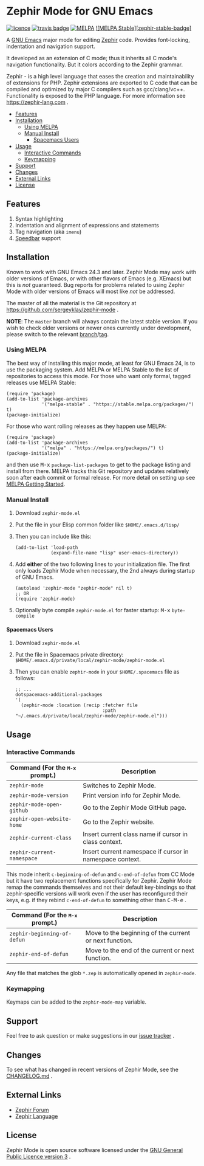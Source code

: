 # Zephir Mode for GNU Emacs

[![licence][license-badge]][license]
[![travis badge][travis-badge]][travis-link]
[![MELPA][zephir-badge]][zephir-link]
[![MELPA Stable][zephir-stable-badge]][zephir-stable-link]

A [GNU Emacs][emacs] major mode for editing [Zephir][zephir] code.
Provides font-locking, indentation and navigation support.

It developed as an extension of C mode; thus it inherits all C mode's
navigation functionality.  But it colors according to the Zephir grammar.

Zephir - is a high level language that eases the creation and
maintainability of extensions for PHP.  Zephir extensions are
exported to C code that can be compiled and optimized by major C
compilers such as gcc/clang/vc++.  Functionality is exposed to the
PHP language. For more information see https://zephir-lang.com .

- [Features](#features)
- [Installation](#installation)
  - [Using MELPA](#using-melpa)
  - [Manual Install](#manual-install)
     - [Spacemacs Users](#spacemacs-users)
- [Usage](#usage)
  - [Interactive Commands](#interactive-commands)
  - [Keymapping](#keymapping)
- [Support](#support)
- [Changes](#changes)
- [External Links](#external-links)
- [License](#license)

## Features

1. Syntax highlighting
2. Indentation and alignment of expressions and statements
3. Tag navigation (aka `imenu`)
4. [Speedbar][speedbar] support

## Installation

Known to work with GNU Emacs 24.3 and later. Zephir Mode may work with older
versions of Emacs, or with other flavors of Emacs (e.g. XEmacs) but this is
_not_ guaranteed. Bug reports for problems related to using Zephir Mode with
older versions of Emacs will most like _not_ be addressed.

The master of all the material is the Git repository at
https://github.com/sergeyklay/zephir-mode .

**NOTE**: The `master` branch will always contain the latest stable version.
If you wish to check older versions or newer ones currently under development,
please switch to the relevant [branch][branches]/[tag][tags].

### Using MELPA

The best way of installing this major mode, at least for GNU Emacs 24, is to
use the packaging system. Add MELPA or MELPA Stable to the list of repositories
to access this mode. For those who want only formal, tagged releases use
MELPA Stable:

```elisp
(require 'package)
(add-to-list 'package-archives
             '("melpa-stable" . "https://stable.melpa.org/packages/") t)
(package-initialize)
```

For those who want rolling releases as they happen use MELPA:

```elisp
(require 'package)
(add-to-list 'package-archives
             '("melpa" . "https://melpa.org/packages/") t)
(package-initialize)
```

and then use <kbd>M-x</kbd> `package-list-packages` to get to the
package listing and install from there. MELPA tracks this Git repository and
updates relatively soon after each commit or formal release. For more detail on
setting up see [MELPA Getting Started][getting-started].

### Manual Install

1. Download `zephir-mode.el`

2. Put the file in your Elisp common folder like `$HOME/.emacs.d/lisp/`

3. Then you can include like this:
   ```elisp
   (add-to-list 'load-path
                (expand-file-name "lisp" user-emacs-directory))
   ```
4. Add **either** of the two following lines to your initialization file.
   The first only loads Zephir Mode when necessary, the 2nd always during
   startup of GNU Emacs.
   ```elisp
   (autoload 'zephir-mode "zephir-mode" nil t)
   ;; OR
   (require 'zephir-mode)
   ```
5. Optionally byte compile `zephir-mode.el` for faster startup:
   <kbd>M-x</kbd> `byte-compile`

#### Spacemacs Users

1. Download `zephir-mode.el`

2. Put the file in Spacemacs private directory:
   `$HOME/.emacs.d/private/local/zephir-mode/zephir-mode.el`

3. Then you can enable `zephir-mode` in your `$HOME/.spacemacs` file as follows:
   ```elisp
   ;; ...
   dotspacemacs-additional-packages
   '(
     (zephir-mode :location (recip :fetcher file
                                   :path "~/.emacs.d/private/local/zephir-mode/zephir-mode.el")))
   ```
## Usage

### Interactive Commands

| Command (For the <kbd>M-x</kbd> prompt.)            | Description |
| --- | --- |
| `zephir-mode` | Switches to Zephir Mode. |
| `zephir-mode-version` | Print version info for Zephir Mode. |
| `zephir-mode-open-github` | Go to the Zephir Mode GitHub page. |
| `zephir-open-website-home` | Go to the Zephir website. |
| `zephir-current-class` | Insert current class name if cursor in class context. |
| `zephir-current-namespace` | Insert current namespace if cursor in namespace context. |

This mode inherit `c-beginning-of-defun` and `c-end-of-defun` from CC Mode but
it have two replacement functions specifically for Zephir.  Zephir Mode remap
the commands themselves and not their default key-bindings so that
zephir-specific versions will work even if the user has reconfigured their keys,
e.g. if they rebind `c-end-of-defun` to something other than
<kbd>C-M-e</kbd> .

| Command (For the <kbd>M-x</kbd> prompt.)            | Description |
| --- | --- |
| `zephir-beginning-of-defun` | Move to the beginning of the current or next function. |
| `zephir-end-of-defun` | Move to the end of the current or next function. |

Any file that matches the glob `*.zep` is automatically opened in `zephir-mode`.

### Keymapping

Keymaps can be added to the `zephir-mode-map` variable.

## Support

Feel free to ask question or make suggestions in our [issue tracker][issues] .

## Changes

To see what has changed in recent versions of Zephir Mode,
see the [CHANGELOG.md][changelog] .

## External Links

* [Zephir Forum][forum]
* [Zephir Language][language]

## License

Zephir Mode is open source software licensed under the
[GNU General Public Licence version 3][license] .

[license-badge]: https://img.shields.io/badge/license-GPL_3-green.svg
[license]: https://www.gnu.org/licenses/gpl-3.0.txt
[speedbar]: https://www.gnu.org/software/emacs/manual/html_node/emacs/Speedbar.html
[branches]: https://github.com/sergeyklay/zephir-mode/branches
[tags]: https://github.com/sergeyklay/zephir-mode/tags
[getting-started]: https://melpa.org/#/getting-started
[emacs]: https://www.gnu.org/software/emacs/
[zephir]: https://zephir-lang.com
[travis-badge]: https://travis-ci.org/sergeyklay/zephir-mode.svg?branch=master
[zephir-badge]: https://melpa.org/packages/zephir-mode-badge.svg
[zephir-satble-badge]: https://stable.melpa.org/packages/zephir-mode-badge.svg
[zephir-link]: https://melpa.org/#/zephir-mode
[zephir-stable-link]: https://stable.melpa.org/#/zephir-mode
[travis-link]: https://travis-ci.org/sergeyklay/zephir-mode
[derived-mode]: http://cc-mode.sourceforge.net/derived-mode-ex.el
[changelog]: ./CHANGELOG.md
[issues]: https://github.com/sergeyklay/zephir-mode/issues
[forum]: https://forum.zephir-lang.com
[language]: https://zephir-lang.com

